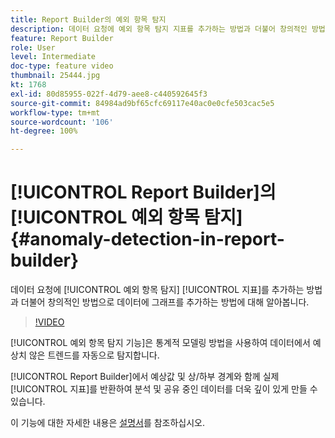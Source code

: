 ```yaml
---
title: Report Builder의 예외 항목 탐지
description: 데이터 요청에 예외 항목 탐지 지표를 추가하는 방법과 더불어 창의적인 방법으로 데이터에 그래프를 추가하는 방법에 대해 알아봅니다.
feature: Report Builder
role: User
level: Intermediate
doc-type: feature video
thumbnail: 25444.jpg
kt: 1768
exl-id: 80d85955-022f-4d79-aee8-c440592645f3
source-git-commit: 84984ad9bf65cfc69117e40ac0e0cfe503cac5e5
workflow-type: tm+mt
source-wordcount: '106'
ht-degree: 100%

---
```


# [!UICONTROL Report Builder]의 [!UICONTROL 예외 항목 탐지] {#anomaly-detection-in-report-builder}

데이터 요청에 [!UICONTROL 예외 항목 탐지] [!UICONTROL 지표]를 추가하는 방법과 더불어 창의적인 방법으로 데이터에 그래프를 추가하는 방법에 대해 알아봅니다.

>[!VIDEO](https://video.tv.adobe.com/v/23543/?quality=12&learn=on)

[!UICONTROL 예외 항목 탐지 기능]은 통계적 모델링 방법을 사용하여 데이터에서 예상치 않은 트렌드를 자동으로 탐지합니다.

[!UICONTROL Report Builder]에서 예상값 및 상/하부 경계와 함께 실제 [!UICONTROL 지표]를 반환하여 분석 및 공유 중인 데이터를 더욱 깊이 있게 만들 수 있습니다.

이 기능에 대한 자세한 내용은 [설명서](https://experienceleague.adobe.com/docs/analytics/analyze/analysis-workspace/virtual-analyst/anomaly-detection/statistics-anomaly-detection.html?lang=ko)를 참조하십시오.
